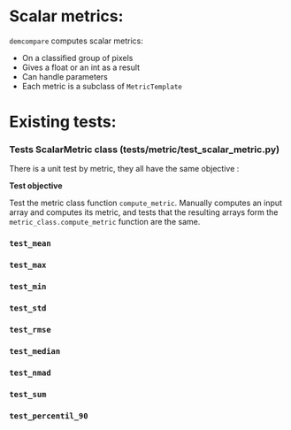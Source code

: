 # Scalar metrics:

`demcompare` computes scalar metrics:
- On a classified group of pixels 
- Gives a float or an int as a result
- Can handle parameters 
- Each metric is a subclass of `MetricTemplate`

# Existing tests:

### Tests ScalarMetric class (tests/metric/test_scalar_metric.py)

There is a unit test by metric, they all have the same objective : 

**Test objective**

Test the metric class function `compute_metric`.
    Manually computes an input array and
    computes its metric,
    and tests that the resulting
    arrays form the `metric_class.compute_metric` function are the
    same.


### `test_mean`

### `test_max`

### `test_min`

### `test_std`

### `test_rmse`

### `test_median`

### `test_nmad`

### `test_sum`

### `test_percentil_90`
